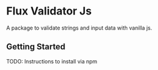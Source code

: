 # Flux Validator Js

A package to validate strings and input data with vanilla js.

## Getting Started

TODO: Instructions to install via npm
